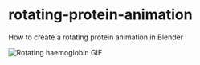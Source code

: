 # rotating-protein-animation
How to create a rotating protein animation in Blender

![Rotating haemoglobin GIF](examples/animations/2wy4_constant_rotation_100quality.gif#center?raw=true "Rotating haemoglobin GIF")
